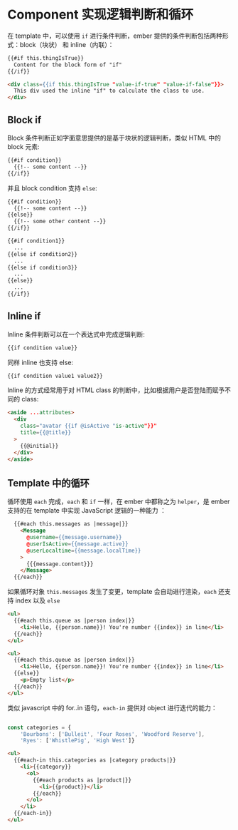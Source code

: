# Component 实现逻辑判断和循环

在 template 中，可以使用 `if` 进行条件判断，ember 提供的条件判断包括两种形式：block（块状） 和 inline（内联）：

```html
{{#if this.thingIsTrue}}
  Content for the block form of "if"
{{/if}}

<div class={{if this.thingIsTrue "value-if-true" "value-if-false"}}>
  This div used the inline "if" to calculate the class to use.
</div>

```

## Block if

Block 条件判断正如字面意思提供的是基于块状的逻辑判断，类似 HTML 中的 block 元素:

```html
{{#if condition}}
  {{!-- some content --}}
{{/if}}
```

并且 block condition 支持 `else`:

```html
{{#if condition}}
  {{!-- some content --}}
{{else}}
  {{!-- some other content --}}
{{/if}}

{{#if condition1}}
  ...
{{else if condition2}}
  ...
{{else if condition3}}
  ...
{{else}}
  ...
{{/if}}

```


## Inline if

Inline 条件判断可以在一个表达式中完成逻辑判断:

```html
{{if condition value}}

```

同样 inline 也支持 else:


```html
{{if condition value1 value2}}

```

Inline 的方式经常用于对 HTML class 的判断中，比如根据用户是否登陆而赋予不同的 class:

```html
<aside ...attributes>
  <div
    class="avatar {{if @isActive "is-active"}}"
    title={{@title}}
  >
    {{@initial}}
  </div>
</aside>
```


## Template 中的循环

循环使用 `each` 完成，`each` 和 `if` 一样，在 ember 中都称之为 `helper`，是 ember 支持的在 template 中实现 JavaScript 逻辑的一种能力
：
```html
  {{#each this.messages as |message|}}
    <Message
      @username={{message.username}}
      @userIsActive={{message.active}}
      @userLocaltime={{message.localTime}}
    >
      {{{message.content}}}
    </Message>
  {{/each}}
```


如果循环对象 `this.messages` 发生了变更，template 会自动进行渲染，`each` 还支持 index 以及 `else`


```html
<ul>
  {{#each this.queue as |person index|}}
    <li>Hello, {{person.name}}! You're number {{index}} in line</li>
  {{/each}}
</ul>

<ul>
  {{#each this.queue as |person index|}}
    <li>Hello, {{person.name}}! You're number {{index}} in line</li>
  {{else}}
  	<p>Empty list</p>
  {{/each}}
</ul>

```


类似 javascript 中的 for..in 语句，`each-in` 提供对 object 进行迭代的能力：

```js

const categories = {
    'Bourbons': ['Bulleit', 'Four Roses', 'Woodford Reserve'],
    'Ryes': ['WhistlePig', 'High West']}

```


```html
<ul>
  {{#each-in this.categories as |category products|}}
    <li>{{category}}
      <ol>
        {{#each products as |product|}}
          <li>{{product}}</li>
        {{/each}}
      </ol>
    </li>
  {{/each-in}}
</ul>
```


